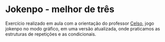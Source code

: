 # Jokenpo - melhor de três
Exercício realizado em aula com a orientação do professor [Celso](https://github.com/celsofurtado), jogo jokenpo no modo gráfico, em uma versão atualizada, onde praticamos as estruturas de repetições e as condicionais.
